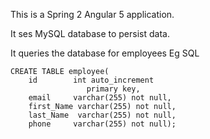 This is a Spring 2 Angular 5 application.

It ses MySQL database to persist data. 


It queries the database for employees
Eg SQL 
```
CREATE TABLE employee(
    id        int auto_increment
                 primary key,
    email     varchar(255) not null,
    first_Name varchar(255) not null,
    last_Name  varchar(255) not null,
    phone     varchar(255) not null);
```